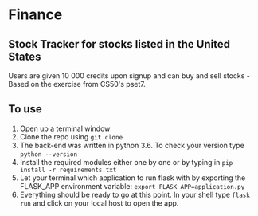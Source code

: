# Finance
## Stock Tracker for stocks listed in the United States
Users are given 10 000 credits upon signup and can buy and sell stocks - Based on the exercise from CS50's pset7.

## To use

1. Open up a terminal window
2. Clone the repo using `git clone`
3. The back-end was written in python 3.6. To check your version type `python --version`
4. Install the required modules either one by one or by typing in `pip install -r requirements.txt`
5. Let your terminal which application to run flask with by exporting the FLASK_APP environment variable: `export FLASK_APP=application.py`
6. Everything should be ready to go at this point. In your shell type `flask run` and click on your local host to open the app.

